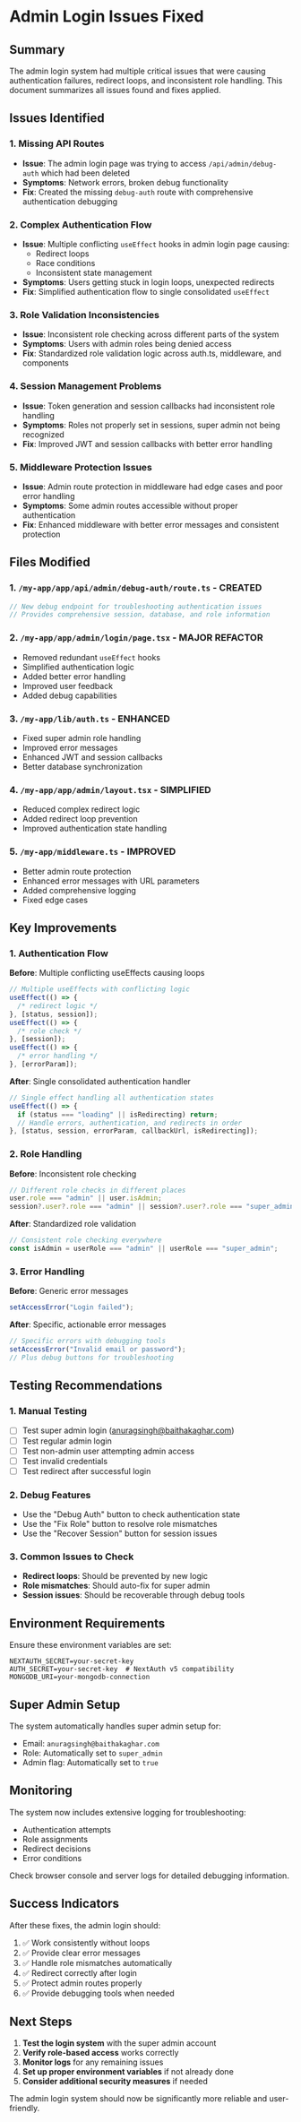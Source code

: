 # Admin Login Issues Fixed

## Summary

The admin login system had multiple critical issues that were causing authentication failures, redirect loops, and inconsistent role handling. This document summarizes all issues found and fixes applied.

## Issues Identified

### 1. Missing API Routes

- **Issue**: The admin login page was trying to access `/api/admin/debug-auth` which had been deleted
- **Symptoms**: Network errors, broken debug functionality
- **Fix**: Created the missing `debug-auth` route with comprehensive authentication debugging

### 2. Complex Authentication Flow

- **Issue**: Multiple conflicting `useEffect` hooks in admin login page causing:
  - Redirect loops
  - Race conditions
  - Inconsistent state management
- **Symptoms**: Users getting stuck in login loops, unexpected redirects
- **Fix**: Simplified authentication flow to single consolidated `useEffect`

### 3. Role Validation Inconsistencies

- **Issue**: Inconsistent role checking across different parts of the system
- **Symptoms**: Users with admin roles being denied access
- **Fix**: Standardized role validation logic across auth.ts, middleware, and components

### 4. Session Management Problems

- **Issue**: Token generation and session callbacks had inconsistent role handling
- **Symptoms**: Roles not properly set in sessions, super admin not being recognized
- **Fix**: Improved JWT and session callbacks with better error handling

### 5. Middleware Protection Issues

- **Issue**: Admin route protection in middleware had edge cases and poor error handling
- **Symptoms**: Some admin routes accessible without proper authentication
- **Fix**: Enhanced middleware with better error messages and consistent protection

## Files Modified

### 1. `/my-app/app/api/admin/debug-auth/route.ts` - **CREATED**

```typescript
// New debug endpoint for troubleshooting authentication issues
// Provides comprehensive session, database, and role information
```

### 2. `/my-app/app/admin/login/page.tsx` - **MAJOR REFACTOR**

- Removed redundant `useEffect` hooks
- Simplified authentication logic
- Added better error handling
- Improved user feedback
- Added debug capabilities

### 3. `/my-app/lib/auth.ts` - **ENHANCED**

- Fixed super admin role handling
- Improved error messages
- Enhanced JWT and session callbacks
- Better database synchronization

### 4. `/my-app/app/admin/layout.tsx` - **SIMPLIFIED**

- Reduced complex redirect logic
- Added redirect loop prevention
- Improved authentication state handling

### 5. `/my-app/middleware.ts` - **IMPROVED**

- Better admin route protection
- Enhanced error messages with URL parameters
- Added comprehensive logging
- Fixed edge cases

## Key Improvements

### 1. Authentication Flow

**Before**: Multiple conflicting useEffects causing loops

```typescript
// Multiple useEffects with conflicting logic
useEffect(() => {
  /* redirect logic */
}, [status, session]);
useEffect(() => {
  /* role check */
}, [session]);
useEffect(() => {
  /* error handling */
}, [errorParam]);
```

**After**: Single consolidated authentication handler

```typescript
// Single effect handling all authentication states
useEffect(() => {
  if (status === "loading" || isRedirecting) return;
  // Handle errors, authentication, and redirects in order
}, [status, session, errorParam, callbackUrl, isRedirecting]);
```

### 2. Role Handling

**Before**: Inconsistent role checking

```typescript
// Different role checks in different places
user.role === "admin" || user.isAdmin;
session?.user?.role === "admin" || session?.user?.role === "super_admin";
```

**After**: Standardized role validation

```typescript
// Consistent role checking everywhere
const isAdmin = userRole === "admin" || userRole === "super_admin";
```

### 3. Error Handling

**Before**: Generic error messages

```typescript
setAccessError("Login failed");
```

**After**: Specific, actionable error messages

```typescript
// Specific errors with debugging tools
setAccessError("Invalid email or password");
// Plus debug buttons for troubleshooting
```

## Testing Recommendations

### 1. Manual Testing

- [ ] Test super admin login (anuragsingh@baithakaghar.com)
- [ ] Test regular admin login
- [ ] Test non-admin user attempting admin access
- [ ] Test invalid credentials
- [ ] Test redirect after successful login

### 2. Debug Features

- Use the "Debug Auth" button to check authentication state
- Use the "Fix Role" button to resolve role mismatches
- Use the "Recover Session" button for session issues

### 3. Common Issues to Check

- **Redirect loops**: Should be prevented by new logic
- **Role mismatches**: Should auto-fix for super admin
- **Session issues**: Should be recoverable through debug tools

## Environment Requirements

Ensure these environment variables are set:

```env
NEXTAUTH_SECRET=your-secret-key
AUTH_SECRET=your-secret-key  # NextAuth v5 compatibility
MONGODB_URI=your-mongodb-connection
```

## Super Admin Setup

The system automatically handles super admin setup for:

- Email: `anuragsingh@baithakaghar.com`
- Role: Automatically set to `super_admin`
- Admin flag: Automatically set to `true`

## Monitoring

The system now includes extensive logging for troubleshooting:

- Authentication attempts
- Role assignments
- Redirect decisions
- Error conditions

Check browser console and server logs for detailed debugging information.

## Success Indicators

After these fixes, the admin login should:

1. ✅ Work consistently without loops
2. ✅ Provide clear error messages
3. ✅ Handle role mismatches automatically
4. ✅ Redirect correctly after login
5. ✅ Protect admin routes properly
6. ✅ Provide debugging tools when needed

## Next Steps

1. **Test the login system** with the super admin account
2. **Verify role-based access** works correctly
3. **Monitor logs** for any remaining issues
4. **Set up proper environment variables** if not already done
5. **Consider additional security measures** if needed

The admin login system should now be significantly more reliable and user-friendly.
